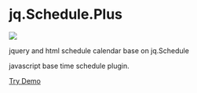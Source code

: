 jq.Schedule.Plus
===============

![](https://raw.githubusercontent.com/linmasahiro/jquery.schedule.plus/master/demo/images.png)

jquery and html schedule calendar base on jq.Schedule

javascript base time schedule plugin.


[Try Demo](https://linmasahiro.github.io/jquery.schedule.plus/demo/)